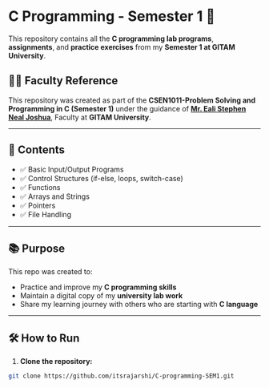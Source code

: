 # C Programming - Semester 1 🚀

This repository contains all the **C programming lab programs**, **assignments**, and **practice exercises** from my **Semester 1 at GITAM University**.

## 👨‍🏫 Faculty Reference

This repository was created as part of the **CSEN1011-Problem Solving and Programming in C (Semester 1)** under the guidance of [**Mr. Eali Stephen Neal Joshua**](https://github.com/snjeali), Faculty at **GITAM University**.


---

## 📌 Contents

- ✅ Basic Input/Output Programs
- ✅ Control Structures (if-else, loops, switch-case)
- ✅ Functions
- ✅ Arrays and Strings
- ✅ Pointers
- ✅ File Handling

---

## 📚 Purpose

This repo was created to:

- Practice and improve my **C programming skills**
- Maintain a digital copy of my **university lab work**
- Share my learning journey with others who are starting with **C language**

---

## 🛠️ How to Run

1. **Clone the repository:**
```bash
git clone https://github.com/itsrajarshi/C-programming-SEM1.git
